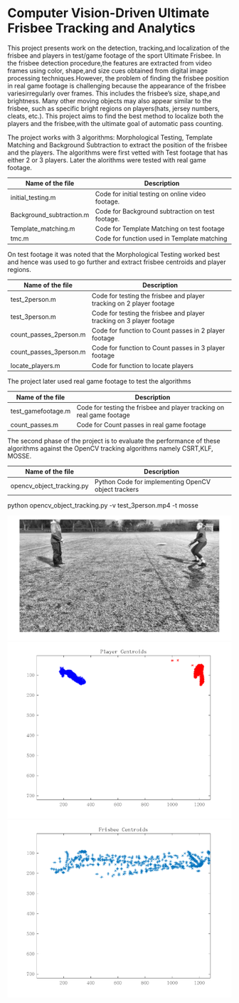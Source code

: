# Computer Vision-Driven Ultimate Frisbee Tracking and Analytics

This project presents work on the detection, tracking,and  localization  of  the  frisbee  and  players  in  test/game  footage of the sport Ultimate Frisbee. In the frisbee detection procedure,the features are extracted from video frames using color, shape,and size cues obtained from digital image processing techniques.However, the problem of finding the frisbee position in real game footage is challenging because the appearance of the frisbee variesirregularly  over  frames.  This  includes  the  frisbee’s  size,  shape,and  brightness.  Many  other  moving  objects  may  also  appear similar  to  the  frisbee,  such  as  specific  bright  regions  on  players(hats,  jersey  numbers,  cleats,  etc.).  This  project  aims  to  find the  best  method  to  localize  both  the  players  and  the  frisbee,with  the  ultimate  goal  of  automatic  pass  counting.

The project works with 3 algorithms: Morphological Testing, Template Matching and Background Subtraction to extract the position of the frisbee and the players. The algorithms were first vetted with Test footage that has either 2 or 3 players. Later the alorithms were tested with real game footage.


| Name of the file           | Description                                              | 
| ---------------------------|----------------------------------------------------------| 
| initial_testing.m          | Code for initial testing on online video footage.        | 
| Background_subtraction.m   | Code for Background subtraction on test footage.         |   
| Template_matching.m        | Code for Template Matching on test footage               |  
| tmc.m                      | Code for function used in Template matching              |  


On test footage it was noted that the Morphological Testing worked best and hence was used to go further and extract frisbee centroids and player regions.

| Name of the file           | Description                                                                 | 
| ---------------------------|-----------------------------------------------------------------------------| 
| test_2person.m             | Code for testing the frisbee and player tracking on 2 player footage        | 
| test_3person.m	     | Code for testing the frisbee and player tracking on 3 player footage        |   
| count_passes_2person.m     | Code for function to Count passes in 2 player footage                       |  
| count_passes_3person.m     | Code for function to Count passes in 3 player footage                       |                  
| locate_players.m	     | Code for function to locate players                                         |                   

The project later used real game footage to test the algorithms

| Name of the file           | Description                                                                 | 
| ---------------------------|-----------------------------------------------------------------------------| 
| test_gamefootage.m         | Code for testing the frisbee and player tracking on real game footage       | 
| count_passes.m	     | Code for Count passes in real game footage 				   | 

The second phase of the project is to evaluate the performance of these algorithms against the OpenCV tracking algorithms namely CSRT,KLF, MOSSE.

| Name of the file           | Description                                                                 | 
| ---------------------------|-----------------------------------------------------------------------------| 
| opencv_object_tracking.py  | Python Code for implementing OpenCV object trackers			   | 

python opencv_object_tracking.py -v test_3person.mp4 -t mosse

![](img/frame_adapthisteq.png)
![](img/player_centoids.png)
![](img/frisbee_centoids.png)

